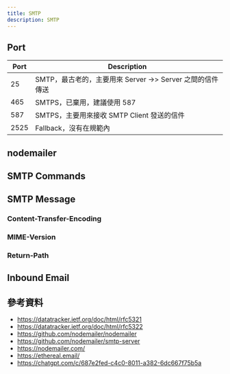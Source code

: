 ```yaml
---
title: SMTP
description: SMTP
---
```


## Port

| Port | Description                                               |
| ---- | --------------------------------------------------------- |
| 25   | SMTP，最古老的，主要用來 Server ->> Server 之間的信件傳送 |
| 465  | SMTPS，已棄用，建議使用 587                               |
| 587  | SMTPS，主要用來接收 SMTP Client 發送的信件                |
| 2525 | Fallback，沒有在規範內                                    |

## nodemailer

## SMTP Commands

## SMTP Message

### Content-Transfer-Encoding

### MIME-Version

### Return-Path

## Inbound Email

## 參考資料

- https://datatracker.ietf.org/doc/html/rfc5321
- https://datatracker.ietf.org/doc/html/rfc5322
- https://github.com/nodemailer/nodemailer
- https://github.com/nodemailer/smtp-server
- https://nodemailer.com/
- https://ethereal.email/
- https://chatgpt.com/c/687e2fed-c4c0-8011-a382-6dc667f75b5a
  <!-- - https://emailengine.app/ -->
  <!-- - https://datatracker.ietf.org/doc/html/rfc3207 -->
  <!-- - https://datatracker.ietf.org/doc/html/rfc4954 -->
  <!-- - https://datatracker.ietf.org/doc/html/rfc1870 -->
  <!-- - https://datatracker.ietf.org/doc/html/rfc2920 -->
  <!-- - https://datatracker.ietf.org/doc/html/rfc6152 -->
